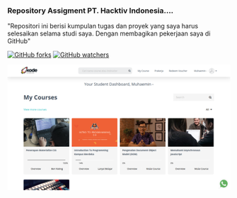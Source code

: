 ### Repository Assigment PT. Hacktiv Indonesia....

"Repositori ini berisi kumpulan tugas dan proyek yang saya harus selesaikan selama studi saya. Dengan membagikan pekerjaan saya di GitHub"

[![GitHub forks](https://img.shields.io/github/forks/Naereen/StrapDown.js.svg?style=social&label=Fork&maxAge=2592000)](https://github.com/mhaemnn/portfolio/network/members) [![GitHub watchers](https://img.shields.io/github/watchers/Naereen/StrapDown.js.svg?style=social&label=Watch&maxAge=2592000)](https://github.com/mhaemnn/portfolio/watchers)

![destip](assigment1/img/kodeid.png)


